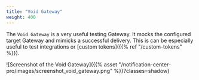 ```yaml
---
title: "Void Gateway"
weight: 400
---
```


The `Void Gateway` is a very useful testing Gateway. It mocks the configured target Gateway and mimicks a successful 
delivery. This is can be especially useful to test integrations or [custom tokens]({{% ref "/custom-tokens" %}}).

![Screenshot of the Void Gateway]({{% asset "/notification-center-pro/images/screenshot_void_gateway.png" %}}?classes=shadow)

